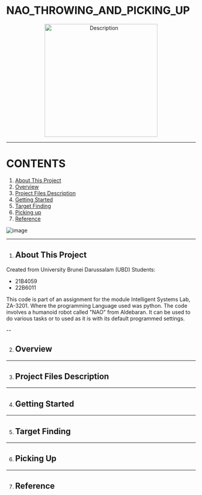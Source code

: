 # NAO_THROWING_AND_PICKING_UP

<div align="center">
  <img src="https://github.com/user-attachments/assets/6fb66904-c973-4e02-b37a-a3b642910db3" alt="Description" width="300"/>
</div>

---

# **CONTENTS**
1. [About This Project](#About-This-Project)
2. [Overview](#Overview)
3. [Project Files Description](#Projet-Files-Description)
4. [Getting Started](#Getting-Started)
5. [Target Finding](#Target-Findng)
6. [Picking up](#Picking-Up)
7. [Reference](Reference)

![image](https://github.com/user-attachments/assets/41d2e298-9fca-4d0a-b431-abee4294c83c)

---

1. ## About This Project

Created from University Brunei Darussalam (UBD) Students:
- 21B4059
- 22B6011

This code is part of an assignment for the module Intelligent Systems Lab, ZA-3201. Where the programming Language used was python. The code involves a humanoid robot called "NAO" from Aldebaran. It can be used to do various tasks or to used as it is with its default programmed settings. 

--

2. ## Overview

---
3. ## Project Files Description

---
4. ## Getting Started

---
5. ## Target Finding

---
6. ## Picking Up

---
7. ## Reference




